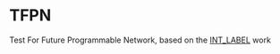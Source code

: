 # TFPN
Test For Future Programmable Network, based on the [INT_LABEL](https://github.com/graytower/INT_LABEL) work
